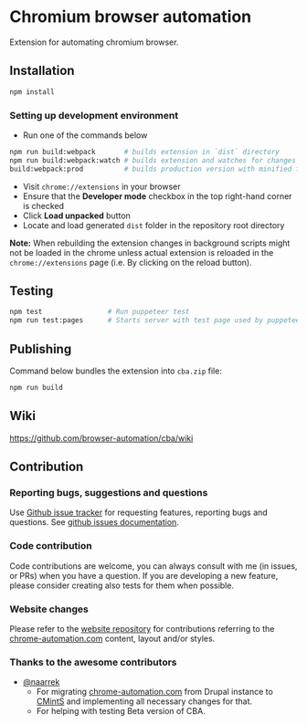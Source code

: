 # Chromium browser automation

Extension for automating chromium browser.

## Installation

```bash
npm install
```

### Setting up development environment

- Run one of the commands below
```bash
npm run build:webpack       # builds extension in `dist` directory
npm run build:webpack:watch # builds extension and watches for changes 
build:webpack:prod          # builds production version with minified files
```
- Visit `chrome://extensions` in your browser
- Ensure that the **Developer mode** checkbox in the top right-hand corner is
  checked
- Click **Load unpacked** button
- Locate and load generated `dist` folder in the repository root directory

**Note:** When rebuilding the extension changes in background scripts might not
be loaded in the chrome unless actual extension is reloaded in the
`chrome://extensions` page (i.e. By clicking on the reload button).

## Testing

```bash
npm test                # Run puppeteer test
npm run test:pages      # Starts server with test page used by puppeteer
```

## Publishing

Command below bundles the extension into `cba.zip` file:
```bash
npm run build
```

## Wiki

https://github.com/browser-automation/cba/wiki

## Contribution

### Reporting bugs, suggestions and questions

Use [Github issue tracker](https://github.com/browser-automation/cba/issues) for
requesting features, reporting bugs and questions. See [github issues
documentation](https://guides.github.com/features/issues/).

### Code contribution

Code contributions are welcome, you can always consult with me (in issues, or
PRs) when you have a question. If you are developing a new feature, please
consider creating also tests for them when possible.

### Website changes

Please refer to the [website
repository](https://github.com/browser-automation/cba-website) for contributions
referring to the [chrome-automation.com](https://chrome-automation.com/)
content, layout and/or styles.

### Thanks to the awesome contributors

- [@naarrek](https://github.com/naarrek)
  - For migrating [chrome-automation.com](https://chrome-automation.com) from Drupal
instance to [CMintS](https://cmints.io/) and implementing all necessary changes
for that.
  - For helping with testing Beta version of CBA.

